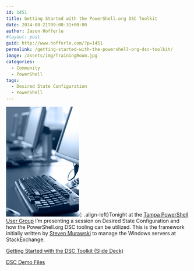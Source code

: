 ```yaml
---
id: 1451
title: Getting Started with the PowerShell.org DSC Toolkit
date: 2014-08-21T09:00:31+00:00
author: Jason Hofferle
#layout: post
guid: http://www.hofferle.com/?p=1451
permalink: /getting-started-with-the-powershell-org-dsc-toolkit/
image: /assets/img/TrainingRoom.jpg
categories:
  - Community
  - PowerShell
tags:
  - Desired State Configuration
  - PowerShell
---
```

![image-left](/assets/img/TrainingRoom.jpg){: .align-left}Tonight at the <a href="https://www.meetup.com/Tampa-PowerShell-UserGroup/" title="Tampa PowerShell User Group" target="_blank">Tampa PowerShell User Group</a> I&#8217;m presenting a session on Desired State Configuration and how the PowerShell.org DSC tooling can be utilized. This is the framework initially written by <a href="https://stevenmurawski.com/" title="Steven Murawski's Site" target="_blank">Steven Murawski</a> to manage the Windows servers at StackExchange.

[Getting Started with the DSC Toolkit (Slide Deck)](https://drive.google.com/open?id=1ZCVvvgcCLjRrd3f0b5_aGVUcjjR73rr5)

[DSC Demo Files](https://drive.google.com/open?id=1p4EzX2W7C08J5b_aJU4DRxu175Bzb8Tc)